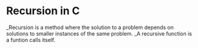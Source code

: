 # Recursion in C

_Recursion is a method where the solution to a problem depends on solutions to
smaller instances of the same problem.
_A recursive function is a funtion calls itself.